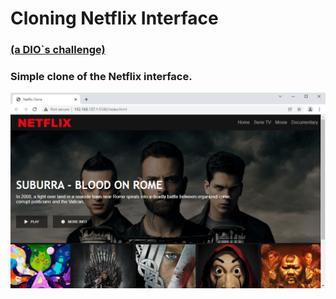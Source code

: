 # Cloning Netflix Interface
### <a href="https://digitalinnovation.one/">(a DIO`s challenge)</a>
### Simple clone of the Netflix interface.

![info](info.png)
